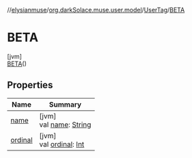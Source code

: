 //[elysianmuse](../../../../index.md)/[org.darkSolace.muse.user.model](../../index.md)/[UserTag](../index.md)/[BETA](index.md)

# BETA

[jvm]\
[BETA](index.md)()

## Properties

| Name | Summary |
|---|---|
| [name](../-a-r-t-i-s-t/index.md#-372974862%2FProperties%2F-1216412040) | [jvm]<br>val [name](../-a-r-t-i-s-t/index.md#-372974862%2FProperties%2F-1216412040): [String](https://kotlinlang.org/api/latest/jvm/stdlib/kotlin/-string/index.html) |
| [ordinal](../-a-r-t-i-s-t/index.md#-739389684%2FProperties%2F-1216412040) | [jvm]<br>val [ordinal](../-a-r-t-i-s-t/index.md#-739389684%2FProperties%2F-1216412040): [Int](https://kotlinlang.org/api/latest/jvm/stdlib/kotlin/-int/index.html) |
